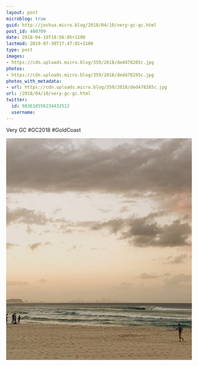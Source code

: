 ```yaml
---
layout: post
microblog: true
guid: http://joshua.micro.blog/2018/04/10/very-gc-gc.html
post_id: 480709
date: 2018-04-10T18:56:05+1100
lastmod: 2019-07-30T17:47:01+1100
type: post
images:
- https://cdn.uploads.micro.blog/359/2018/ded478285c.jpg
photos:
- https://cdn.uploads.micro.blog/359/2018/ded478285c.jpg
photos_with_metadata:
- url: https://cdn.uploads.micro.blog/359/2018/ded478285c.jpg
url: /2018/04/10/very-gc-gc.html
twitter:
  id: 983618556234432512
  username: 
---
```

Very GC #GC2018 #GoldCoast

<img src="uploads/2018/ded478285c.jpg" width="600" height="600" />
